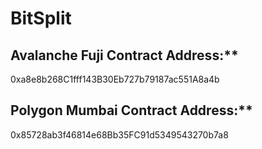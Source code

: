 # BitSplit

## Avalanche Fuji Contract Address:\*\*

0xa8e8b268C1fff143B30Eb727b79187ac551A8a4b

## Polygon Mumbai Contract Address:\*\*

0x85728ab3f46814e68Bb35FC91d5349543270b7a8
